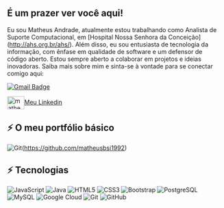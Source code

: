 ## É um prazer ver você aqui! 


Eu sou Matheus Andrade, atualmente estou trabalhando como Analista de Suporte Computacional, em  [Hospital Nossa Senhora da Conceição] (http://ahs.org.br/ahs/). Além disso, eu sou entusiasta de tecnologia da informação, com ênfase em qualidade de software e um defensor de código aberto. Estou sempre aberto a colaborar em projetos e ideias inovadoras. Saiba mais sobre mim e sinta-se à vontade para se conectar comigo aqui:

[![Gmail Badge](https://img.shields.io/badge/-matheusbsi1992@gmail.com-c14438?style=flat-square&logo=Gmail&logoColor=white&link=mailto:matheusbsi1992@gmail.com)](mailto:matheusbsi1992@gmail.com)

<a href="[https://linkedin.com/in/matheusandrade]" target="(https://www.linkedin.com/in/matheus-andrade-5201b0236/)"><img align="center" src="https://raw.githubusercontent.com/rahuldkjain/github-profile-readme-generator/master/src/images/icons/Social/linked-in-alt.svg" alt="matheusandrade" height="30" width="40" />Meu Linkedin</a>

## ⚡ O meu portfólio básico

![Git](https://img.shields.io/badge/-Git-black?style=flat-square&logo=git)(https://github.com/matheusbsi1992)

## ⚡ Tecnologias

![JavaScript](https://img.shields.io/badge/-JavaScript-black?style=flat-square&logo=javascript)
![Java](https://img.shields.io/badge/-java-E34A86?style=flat-square&logo=java)
![HTML5](https://img.shields.io/badge/-HTML5-E34F26?style=flat-square&logo=html5&logoColor=white)
![CSS3](https://img.shields.io/badge/-CSS3-1572B6?style=flat-square&logo=css3)
![Bootstrap](https://img.shields.io/badge/-Bootstrap-563D7C?style=flat-square&logo=bootstrap)
![PostgreSQL](https://img.shields.io/badge/-PostgreSQL-336791?style=flat-square&logo=postgresql)
![MySQL](https://img.shields.io/badge/-MySQL-black?style=flat-square&logo=mysql)
![Google Cloud](https://img.shields.io/badge/Google%20Cloud-black?style=flat-square&logo=google-cloud)
![Git](https://img.shields.io/badge/-Git-black?style=flat-square&logo=git)
![GitHub](https://img.shields.io/badge/-GitHub-181717?style=flat-square&logo=github)
